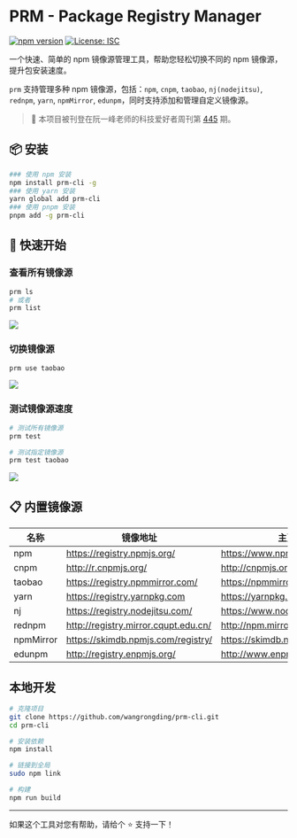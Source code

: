 # PRM - Package Registry Manager

[![npm version](https://badge.fury.io/js/prm-cli.svg)](https://www.npmjs.com/package/prm-cli) [![License: ISC](https://img.shields.io/badge/License-ISC-blue.svg)](https://opensource.org/licenses/ISC)

一个快速、简单的 npm 镜像源管理工具，帮助您轻松切换不同的 npm 镜像源，提升包安装速度。

`prm` 支持管理多种 npm 镜像源，包括：`npm`, `cnpm`, `taobao`, `nj(nodejitsu)`, `rednpm`, `yarn`, `npmMirror`, `edunpm`，同时支持添加和管理自定义镜像源。

> 📰 本项目被刊登在阮一峰老师的科技爱好者周刊第 [445](https://www.ruanyifeng.com/blog/2023/03/weekly-issue-245.html) 期。

## 📦 安装

```sh
### 使用 npm 安装
npm install prm-cli -g
### 使用 yarn 安装
yarn global add prm-cli
### 使用 pnpm 安装
pnpm add -g prm-cli
```

## 🚀 快速开始

### 查看所有镜像源

```sh
prm ls
# 或者
prm list
```

![](https://assets.fedtop.com/picbed/202208291120504.png)

### 切换镜像源

```sh
prm use taobao
```

![](https://assets.fedtop.com/picbed/202208291122544.png)

### 测试镜像源速度

```sh
# 测试所有镜像源
prm test

# 测试指定镜像源
prm test taobao
```

![](https://assets.fedtop.com/picbed/202208291517751.png)

## 📋 内置镜像源

| 名称      | 镜像地址                             | 主页                            |
| --------- | ------------------------------------ | ------------------------------- |
| npm       | https://registry.npmjs.org/          | https://www.npmjs.org           |
| cnpm      | http://r.cnpmjs.org/                 | http://cnpmjs.org               |
| taobao    | https://registry.npmmirror.com/      | https://npmmirror.com           |
| yarn      | https://registry.yarnpkg.com         | https://yarnpkg.com             |
| nj        | https://registry.nodejitsu.com/      | https://www.nodejitsu.com       |
| rednpm    | http://registry.mirror.cqupt.edu.cn/ | http://npm.mirror.cqupt.edu.cn/ |
| npmMirror | https://skimdb.npmjs.com/registry/   | https://skimdb.npmjs.com/       |
| edunpm    | http://registry.enpmjs.org/          | http://www.enpmjs.org           |

## 本地开发

```sh
# 克隆项目
git clone https://github.com/wangrongding/prm-cli.git
cd prm-cli

# 安装依赖
npm install

# 链接到全局
sudo npm link

# 构建
npm run build
```

---

如果这个工具对您有帮助，请给个 ⭐️ 支持一下！

